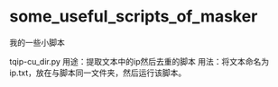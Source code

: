 # some_useful_scripts_of_masker
我的一些小脚本


tqip-cu_dir.py
用途：提取文本中的ip然后去重的脚本
用法：将文本命名为ip.txt，放在与脚本同一文件夹，然后运行该脚本。
